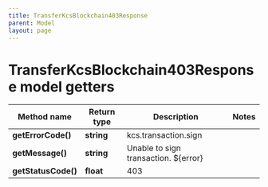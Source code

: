 ```yaml
---
title: TransferKcsBlockchain403Response
parent: Model
layout: page
---
```


# TransferKcsBlockchain403Response model getters

Method name | Return type | Description | Notes
------------ | ------------- | ------------- | -------------
**getErrorCode()** | **string** | kcs.transaction.sign |
**getMessage()** | **string** | Unable to sign transaction. ${error} |
**getStatusCode()** | **float** | 403 |

